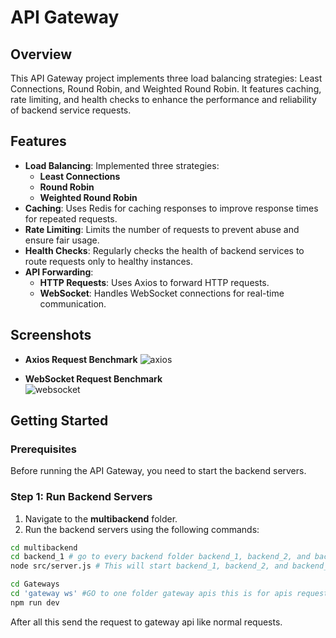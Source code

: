 # API Gateway

## Overview

This API Gateway project implements three load balancing strategies: Least Connections, Round Robin, and Weighted Round Robin. It features caching, rate limiting, and health checks to enhance the performance and reliability of backend service requests.

## Features

* **Load Balancing**: Implemented three strategies:
    * **Least Connections**
    * **Round Robin**
    * **Weighted Round Robin**
* **Caching**: Uses Redis for caching responses to improve response times for repeated requests.
* **Rate Limiting**: Limits the number of requests to prevent abuse and ensure fair usage.
* **Health Checks**: Regularly checks the health of backend services to route requests only to healthy instances.
* **API Forwarding**:
    * **HTTP Requests**: Uses Axios to forward HTTP requests.
    * **WebSocket**: Handles WebSocket connections for real-time communication.

## Screenshots

* **Axios Request Benchmark**
![axios](https://github.com/user-attachments/assets/14571183-b35a-48c6-8474-f19e2937ca53)


* **WebSocket Request Benchmark**  
![websocket](https://github.com/user-attachments/assets/863b6ff2-7668-4956-ab48-f3a7746afaf9)

## Getting Started

### Prerequisites

Before running the API Gateway, you need to start the backend servers. 

### Step 1: Run Backend Servers

1. Navigate to the **multibackend** folder.
2. Run the backend servers using the following commands:

```bash
cd multibackend
cd backend_1 # go to every backend folder backend_1, backend_2, and backend_3
node src/server.js # This will start backend_1, backend_2, and backend_3
```
```bash
cd Gateways
cd 'gateway ws' #GO to one folder gateway apis this is for apis request forwarding or gateway ws this is for websockets request forwarding
npm run dev
```
After all this send the request to gateway api like normal requests.
